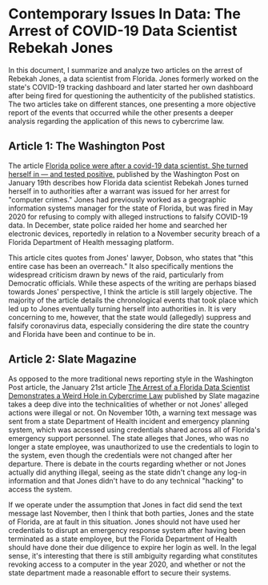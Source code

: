 # Contemporary Issues In Data: The Arrest of COVID-19 Data Scientist Rebekah Jones

In this document, I summarize and analyze two articles on the arrest of Rebekah Jones, a data scientist from Florida. Jones formerly worked on the state's COVID-19 tracking dashboard and later started her own dashboard after being fired for questioning the authenticity of the published statistics. The two articles take on different stances, one presenting a more objective report of the events that occurred while the other presents a deeper analysis regarding the application of this news to cybercrime law. 

## Article 1: The Washington Post
The article [Florida police were after a covid-19 data scientist. She turned herself in — and tested positive.](https://www.washingtonpost.com/nation/2021/01/19/rebekah-jones-florida-covid-jail/) published by the Washington Post on January 19th describes how Florida data scientist Rebekah Jones turned herself in to authorities after a warrant was issued for her arrest for "computer crimes." Jones had previously worked as a geographic information systems manager for the state of Florida, but was fired in May 2020 for refusing to comply with alleged instructions to falsify COVID-19 data. In December, state police raided her home and searched her electronic devices, reportedly in relation to a November security breach of a Florida Department of Health messaging platform. 

This article cites quotes from Jones' lawyer, Dobson, who states that "this entire case has been an overreach." It also specifically mentions the widespread criticism drawn by news of the raid, particularly from Democratic officials. While these aspects of the writing are perhaps biased towards Jones' perspective, I think the article is still largely objective. The majority of the article details the chronological events that took place which led up to Jones eventually turning herself into authorities in. It is very concerning to me, however, that the state would (allegedly) suppress and falsify coronavirus data, especially considering the dire state the country and Florida have been and continue to be in. 

## Article 2: Slate Magazine
As opposed to the more traditional news reporting style in the Washington Post article, the January 21st article [The Arrest of a Florida Data Scientist Demonstrates a Weird Hole in Cybercrime Law](https://slate.com/technology/2021/01/rebekah-jones-arrest-cybercrime-hacking-florida-covid.html) published by Slate magazine takes a deep dive into the technicalities of whether or not Jones' alleged actions were illegal or not. On November 10th, a warning text message was sent from a state Department of Health incident and emergency planning system, which was accessed using credentials shared across all of Florida's emergency support personnel. The state alleges that Jones, who was no longer a state employee, was unauthorized to use the credentials to login to the system, even though the credentials were not changed after her departure. There is debate in the courts regarding whether or not Jones actually did anything illegal, seeing as the state didn't change any log-in information and that Jones didn't have to do any technical "hacking" to access the system. 

If we operate under the assumption that Jones in fact did send the text message last November, then I think that both parties, Jones and the state of Florida, are at fault in this situation. Jones should not have used her credentials to disrupt an emergency response system after having been terminated as a state employee, but the Florida Department of Health should have done their due diligence to expire her login as well. In the legal sense, it's interesting that there is still ambiguity regarding what constitutes revoking access to a computer in the year 2020, and whether or not the state department made a reasonable effort to secure their systems. 
